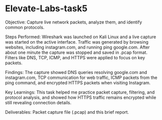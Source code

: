 # Elevate-Labs-task5

Objective:
Capture live network packets, analyze them, and identify common protocols.

Steps Performed:
Wireshark was launched on Kali Linux and a live capture was started on the active interface. Traffic was generated by browsing websites, including instagram.com, and running ping google.com. After about one minute the capture was stopped and saved in .pcap format. Filters like DNS, TCP, ICMP, and HTTPS were applied to focus on key packets.

Findings:
The capture showed DNS queries resolving google.com and instagram.com, TCP communication for web traffic, ICMP packets from the ping command, and encrypted HTTPS packets when visiting Instagram.

Key Learnings:
This task helped me practice packet capture, filtering, and protocol analysis, and showed how HTTPS traffic remains encrypted while still revealing connection details.

Deliverables:
Packet capture file (.pcap) and this brief report.
